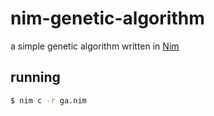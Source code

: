 # nim-genetic-algorithm

a simple genetic algorithm written in <a href="https://nim-lang.org/">Nim</a>

## running

```bash
$ nim c -r ga.nim
```
